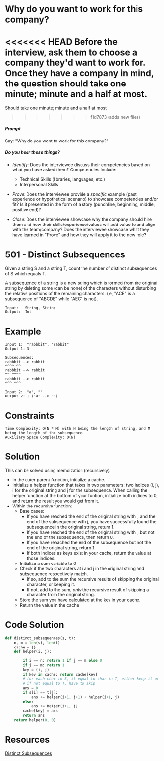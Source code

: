 # Why do you want to work for this company?

<<<<<<< HEAD
 Before the interview, ask them to choose a company they'd want to work for. Once they have a company in mind, the question should take one minute; minute and a half at most.
=======
Should take one minute; minute and a half at most
>>>>>>> f1d7873 (adds new files)

##### Prompt

Say: "Why do you want to work for this company?"

##### Do you hear these things?

- *Identify*: Does the interviewee discuss their competencies based on what you have asked them? Competencies include:
   - Technical Skills (libraries, languages, etc.)
   - Interpersonal Skills  


- *Prove*: Does the interviewee provide a _specific_ example (past experience or hypothetical scenario)  to showcase competencies and/or fit? Is it presented in the form of a story (punchline, beginning, middle, positive end)?


- *Close*: Does the interviewee showcase why the company should hire them and how their skills/experience/values will add value to and align with the team/company? Does the interviewee showcase what they have learned in "Prove" and how they will apply it to the new role?

# 501 - Distinct Subsequences

Given a string S and a string T, count the number of distinct subsequences of S which equals T.

A subsequence of a string is a new string which is formed from the original string by deleting some (can be none) of the characters without disturbing the relative positions of the remaining characters.
(ie, "ACE" is a subsequence of "ABCDE" while "AEC" is not).

```
Input: 	 String, String
Output:  Int
```

# Example
```
Input 1:  "rabbbit", "rabbit"
Output 1: 3    

Subsequences:
rabbbit --> rabbit
^^^^ ^^
rabbbit --> rabbit
^^ ^^^^
rabbbit --> rabbit
^^^ ^^^

Input 2:  "a", "" 	           
Output 2: 1 ("a" --> "")   

```


# Constraints

```
Time Complexity: O(N * M) with N being the length of string, and M being the length of the subsequence.
Auxiliary Space Complexity: O(N)     
```


# Solution
This can be solved using memoization (recursively).

* In the outer parent function, initialize a cache.
* Initialize a helper function that takes in two parameters: two indices (i, j), i for the original string and j for the subsequence.
When calling the helper function at the bottom of your funtion, initialize both indices to 0, and return the result you would get from it.
* Within the recursive function:
    * Base cases:  
        * If you have reached the end of the original string with i, and the end of the subsequence with j, you have successfully found the subsequence in the original
string, return 1.
        * If you have reached the end of the original string with i, but not the end of the subsequence, then return 0.
        * If you have reaached the end of the subsequence but not the end of the original string, return 1.
        * If both indices as keys exist in your cache, return the value at those indices.
    * Initialize a sum variable to 0
    * Check if the two characters at i and j in the original string and subsequence respectively match.
        * If so, add to the sum the recursive results of skipping the original character, or keeping it.
        * If not, add to the sum, _only_ the recursive result of skipping a character from the original string.
    * Store the sum you have calculated at the key in your cache.
    * Return the value in the cache


# Code Solution

```python
def distinct_subsequences(s, t):        
    n, m = len(s), len(t)
    cache = {}
    def helper(i, j):

        if i == n: return 1 if j == m else 0
        if j == m: return 1
        key = (i, j)
        if key in cache: return cache[key]
        # for each char in S, if equal to char in T, either keep it or not
        # if not equal to T, have to skip
        ans = 0
        if s[i] == t[j]:
            ans += helper(i+1, j+1) + helper(i+1, j)
        else:
            ans += helper(i+1, j)    
        cache[key] = ans    
        return ans    
    return helper(0, 0)
```


# Resources
[Distinct Subsequences](https://leetcode.com/problems/distinct-subsequences/discuss/)
